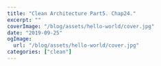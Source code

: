 ```yaml
---
title: "Clean Architecture Part5. Chap24."
excerpt: ""
coverImage: "/blog/assets/hello-world/cover.jpg"
date: "2019-09-25"
ogImage:
  url: "/blog/assets/hello-world/cover.jpg"
categories: ["clean"]
---
```

